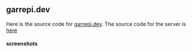 ## garrepi.dev
Here is the source code for [garrepi.dev](https://www.garrepi.dev). 
The source code for the server is [here](https://github.com/johngarrett/g-server/)
#### screenshots

